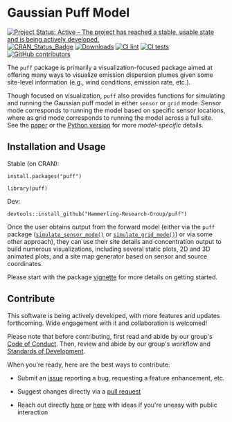 # Gaussian Puff Model

[![Project Status: Active – The project has reached a stable, usable state and is being actively developed.](https://www.repostatus.org/badges/latest/active.svg)](https://www.repostatus.org/#active)
[![CRAN_Status_Badge](https://www.r-pkg.org/badges/version/puff)](http://cran.r-project.org/package=puff) 
[![Downloads](https://cranlogs.r-pkg.org/badges/grand-total/puff)](https://cran.r-project.org/package=puff)
[![CI lint](https://github.com/Hammerling-Research-Group/puff/actions/workflows/lint.yml/badge.svg)](https://github.com/Hammerling-Research-Group/puff/actions/workflows/lint.yml)
[![CI tests](https://github.com/Hammerling-Research-Group/puff/actions/workflows/test.yml/badge.svg)](https://github.com/Hammerling-Research-Group/puff/actions/workflows/test.yml)
[![GitHub contributors](https://img.shields.io/github/contributors/Hammerling-Research-Group/puff.svg)](https://github.com/Hammerling-Research-Group/puff/graphs/contributors/)

The `puff` package is primarily a visualization-focused package aimed at offering many ways to visualize emission dispersion plumes given some site-level information (e.g., wind conditions, emission rate, etc.). 

Though focused on visualization, `puff` also provides functions for simulating and running the Gaussian puff model in either `sensor` or `grid` mode. Sensor mode corresponds to running the model based on specific sensor locations, where as grid mode corresponds to running the model across a full site. See the [paper](https://chemrxiv.org/engage/chemrxiv/article-details/672a296b7be152b1d00fcc60) or the [Python version](https://github.com/Hammerling-Research-Group/FastGaussianPuff) for more *model-specific* details. 

## Installation and Usage

Stable (on CRAN):

```{r}
install.packages("puff")

library(puff)
```

Dev:

```{r}
devtools::install_github("Hammerling-Research-Group/puff")
```

Once the user obtains output from the forward model (either via the `puff` package ([`simulate_sensor_mode()`](https://github.com/Hammerling-Research-Group/puff/blob/66d4ca87d25bceb9edd5f24f6aa9fe0fc2a17604/R/simulate_sensor_mode.R) or [`simulate_grid_mode()`](https://github.com/Hammerling-Research-Group/puff/blob/66d4ca87d25bceb9edd5f24f6aa9fe0fc2a17604/R/simulate_grid_mode.R)) or via some other approach), they can use their site details and concentration output to build numerous visualizations, including several static plots, 2D and 3D animated plots, and a site map generator based on sensor and source coordinates.

Please start with the package [vignette](https://github.com/Hammerling-Research-Group/puff/blob/main/vignettes/getting-started.Rmd) for more details on getting started. 

## Contribute

This software is being actively developed, with more features and updates forthcoming. Wide engagement with it and collaboration is welcomed!

Please note that before contributing, first read and abide by our group's [Code of Conduct](https://github.com/Hammerling-Research-Group/.github/blob/c2b84cdf1b723a4b23627b2aa59212aefd26b5cc/Code%20of%20Conduct.md). Then, review and abide by our group's workflow and [Standards of Development](https://github.com/Hammerling-Research-Group/.github/blob/01338522301ab2604fc11e95e9ef75cdde24752e/Standards.md). 

When you're ready, here are the best ways to contribute:

  - Submit an [issue](https://github.com/Hammerling-Research-Group/puff/issues) reporting a bug, requesting a feature enhancement, etc. 

  - Suggest changes directly via a [pull request](https://github.com/Hammerling-Research-Group/puff/pulls)

  - Reach out directly [here](https://ams.mines.edu/hammerling-research-group/) or [here](https://github.com/Hammerling-Research-Group) with ideas if you're uneasy with public interaction
